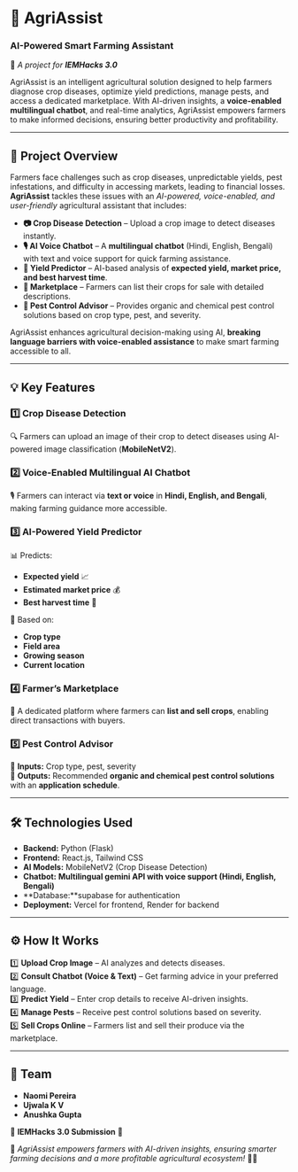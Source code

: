 # 🌾 AgriAssist  
### AI-Powered Smart Farming Assistant  

🚀 *A project for **IEMHacks 3.0***  

AgriAssist is an intelligent agricultural solution designed to help farmers diagnose crop diseases, optimize yield predictions, manage pests, and access a dedicated marketplace. With AI-driven insights, a **voice-enabled multilingual chatbot**, and real-time analytics, AgriAssist empowers farmers to make informed decisions, ensuring better productivity and profitability.  

---

## 🚜 Project Overview  

Farmers face challenges such as crop diseases, unpredictable yields, pest infestations, and difficulty in accessing markets, leading to financial losses. **AgriAssist** tackles these issues with an *AI-powered, voice-enabled, and user-friendly* agricultural assistant that includes:  

- **📷 Crop Disease Detection** – Upload a crop image to detect diseases instantly.  
- **🎙️ AI Voice Chatbot** – A **multilingual chatbot** (Hindi, English, Bengali) with text and voice support for quick farming assistance.  
- **🌱 Yield Predictor** – AI-based analysis of **expected yield, market price, and best harvest time**.  
- **🛒 Marketplace** – Farmers can list their crops for sale with detailed descriptions.  
- **🐛 Pest Control Advisor** – Provides organic and chemical pest control solutions based on crop type, pest, and severity.  

AgriAssist enhances agricultural decision-making using AI, **breaking language barriers with voice-enabled assistance** to make smart farming accessible to all.  

---

## 💡 Key Features  

### 1️⃣ **Crop Disease Detection**  
🔍 Farmers can upload an image of their crop to detect diseases using AI-powered image classification (**MobileNetV2**).  

### 2️⃣ **Voice-Enabled Multilingual AI Chatbot**  
🎙️ Farmers can interact via **text or voice** in **Hindi, English, and Bengali**, making farming guidance more accessible.  

### 3️⃣ **AI-Powered Yield Predictor**  
📊 Predicts:  
   - **Expected yield** 📈  
   - **Estimated market price** 💰  
   - **Best harvest time** 🌾  

📌 Based on:  
   - **Crop type**  
   - **Field area**  
   - **Growing season**  
   - **Current location**  

### 4️⃣ **Farmer’s Marketplace**  
🛒 A dedicated platform where farmers can **list and sell crops**, enabling direct transactions with buyers.  

### 5️⃣ **Pest Control Advisor**  
🐛 **Inputs:** Crop type, pest, severity  
🌾 **Outputs:** Recommended **organic and chemical pest control solutions** with an **application schedule**.  

---

## 🛠️ Technologies Used  

- **Backend:** Python (Flask) 
- **Frontend:** React.js, Tailwind CSS  
- **AI Models:** MobileNetV2 (Crop Disease Detection)
- **Chatbot:** **Multilingual gemini API with voice support (Hindi, English, Bengali)**  
- **Database:**supabase for authentication 
- **Deployment:**  Vercel for frontend, Render for backend  

---

## ⚙️ How It Works  

1️⃣ **Upload Crop Image** – AI analyzes and detects diseases.  
2️⃣ **Consult Chatbot (Voice & Text)** – Get farming advice in your preferred language.  
3️⃣ **Predict Yield** – Enter crop details to receive AI-driven insights.  
4️⃣ **Manage Pests** – Receive pest control solutions based on severity.  
5️⃣ **Sell Crops Online** – Farmers list and sell their produce via the marketplace.  

---

## 👥 Team  

- **Naomi Pereira**  
- **Ujwala K V**  
- **Anushka Gupta**  

📌 **IEMHacks 3.0 Submission** 🎯  

🚀 *AgriAssist empowers farmers with AI-driven insights, ensuring smarter farming decisions and a more profitable agricultural ecosystem!* 🌾🚜  

